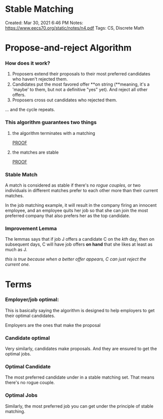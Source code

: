 # Stable Matching

Created: Mar 30, 2021 6:46 PM
Notes: https://www.eecs70.org/static/notes/n4.pdf
Tags: CS, Discrete Math

# Propose-and-reject Algorithm

### **How does it work?**

1. Proposers extend their proposals to their most preferred candidates who haven't rejected them.
2. Candidates put the most favored offer **on string (**meaning, it's a 'maybe' to them, but not a definitive "yes" yet). And reject all other offers.
3. Proposers cross out candidates who rejected them. 

... and the cycle repeats. 

### **This algorithm guarantees two things**

1. the algorithm terminates with a matching

    [PROOF](https://www.notion.so/PROOF-902807cbb9f541ba8f7823f9f534bab8)

2. the matches are stable

    [PROOF](https://www.notion.so/PROOF-b8d449b99d0640aa94ff895395ef4996)

### **Stable Match**

A match is considered as stable if there's no *rogue couples,* or two individuals in different matches prefer to each other more than their current matches. 

In the job matching example, it will result in the company firing an innocent employee, and an employee quits her job so that she can join the most preferred company that also prefers her as the top candidate. 

### **Improvement Lemma**

The lemmas says that if job J offers a candidate C on the *kth* day, then on subsequent days, C will have job offers **on hand** that she likes at least as much as J. 

*this is true because when a better offer appears, C can just reject the current one.*

# Terms

### **Employer/job optimal:**

This is basically saying the algorithm is designed to help employers to get their optimal candidates. 

Employers are the ones that make the proposal

### **Candidate optimal**

Very similarly, candidates make proposals. And they are ensured to get the optimal jobs.

### **Optimal Candidate**

The most preferred candidate under in a stable matching set. That means there's no rogue couple.

### **Optimal Jobs**

Similarly, the most preferred job you can get under the principle of stable matching.